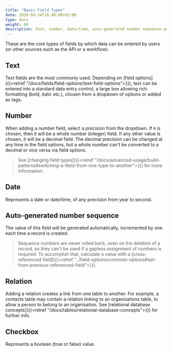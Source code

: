 ```yaml
---
title: "Basic Field Types"
date: 2020-04-24T16:40:00+01:00
type: docs
weight: 60
description: Text, number, date/time, auto-generated number sequence and checkbox fields
---
```

These are the core types of fields by which data can be entered by users (or other sources such as the API or a workflow).

## Text
Text fields are the most commonly used. Depending on [field options]({{<relref "/docs/fields/field-options/text-field-options">}}), text can be entered into a standard data entry control, a large box allowing rich formatting (bold, italic etc.), chosen from a dropdown of options or added as tags.

## Number
When adding a number field, select a _precision_ from the dropdown. If `0` is chosen, then it will be a whole number (integer) field. If any other value is chosen, it will be a decimal field. The decimal precision can be changed at any time in the field options, but a whole number can't be converted to a decimal or vice versa via field options.

> See [changing field types]({{<relref "/docs/advanced-usage/build-patterns#switching-a-field-from-one-type-to-another">}}) for more information.

## Date
Represents a date or date/time, of any precision from year to second.

## Auto-generated number sequence
The value of this field will be generated automatically, incremented by one each time a record is created.

> Sequence numbers are never rolled back, even on the deletion of a record, so they can't be used if a gapless assignment of numbers is required. To accomplish that, calculate a value with a [cross-referenced field]({{<relref "../field-options/common-options#set-from-previous-referenced-field">}}).

## Relation
Adding a relation creates a link from one table to another. For example, a contacts table may contain a relation linking to an organisations table, to allow a person to belong to an organisation. See [relational database concepts]({{<relref "/docs/tables/relational-database-concepts">}}) for further info.

## Checkbox
Represents a boolean (true or false) value.